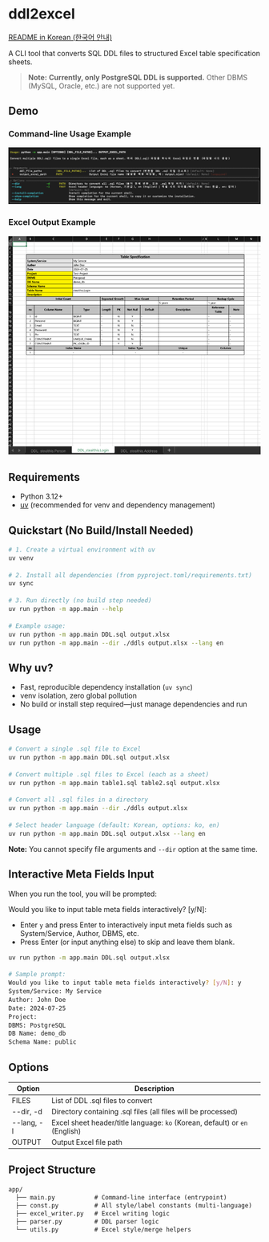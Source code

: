 # ddl2excel

[README in Korean (한국어 안내)](./README.ko.md)

A CLI tool that converts SQL DDL files to structured Excel table specification sheets.

> **Note:**
> **Currently, only PostgreSQL DDL is supported.**
> Other DBMS (MySQL, Oracle, etc.) are not supported yet.


## Demo

### Command-line Usage Example

![Command-line usage](img/cmd-view.png)

### Excel Output Example

![Excel output example](img/excel-view.png)

## Requirements

- Python 3.12+
- [uv](https://github.com/astral-sh/uv) (recommended for venv and dependency management)

## Quickstart (No Build/Install Needed)

```bash
# 1. Create a virtual environment with uv
uv venv

# 2. Install all dependencies (from pyproject.toml/requirements.txt)
uv sync

# 3. Run directly (no build step needed)
uv run python -m app.main --help

# Example usage:
uv run python -m app.main DDL.sql output.xlsx
uv run python -m app.main --dir ./ddls output.xlsx --lang en
````

## Why uv?

* Fast, reproducible dependency installation (`uv sync`)
* venv isolation, zero global pollution
* No build or install step required—just manage dependencies and run

## Usage

```bash
# Convert a single .sql file to Excel
uv run python -m app.main DDL.sql output.xlsx

# Convert multiple .sql files to Excel (each as a sheet)
uv run python -m app.main table1.sql table2.sql output.xlsx

# Convert all .sql files in a directory
uv run python -m app.main --dir ./ddls output.xlsx

# Select header language (default: Korean, options: ko, en)
uv run python -m app.main DDL.sql output.xlsx --lang en
```

**Note:**
You cannot specify file arguments and `--dir` option at the same time.

## Interactive Meta Fields Input

When you run the tool, you will be prompted:

Would you like to input table meta fields interactively? [y/N]:
- Enter `y` and press Enter to interactively input meta fields such as System/Service, Author, DBMS, etc.
- Press Enter (or input anything else) to skip and leave them blank.

```bash
uv run python -m app.main DDL.sql output.xlsx

# Sample prompt:
Would you like to input table meta fields interactively? [y/N]: y
System/Service: My Service
Author: John Doe
Date: 2024-07-25
Project:
DBMS: PostgreSQL
DB Name: demo_db
Schema Name: public
```

## Options

| Option     | Description                                                                 |
| ---------- | --------------------------------------------------------------------------- |
| FILES      | List of DDL .sql files to convert                                           |
| --dir, -d  | Directory containing .sql files (all files will be processed)               |
| --lang, -l | Excel sheet header/title language: `ko` (Korean, default) or `en` (English) |
| OUTPUT     | Output Excel file path                                                      |

## Project Structure

```
app/
  ├── main.py           # Command-line interface (entrypoint)
  ├── const.py          # All style/label constants (multi-language)
  ├── excel_writer.py   # Excel writing logic
  ├── parser.py         # DDL parser logic
  └── utils.py          # Excel style/merge helpers
```

